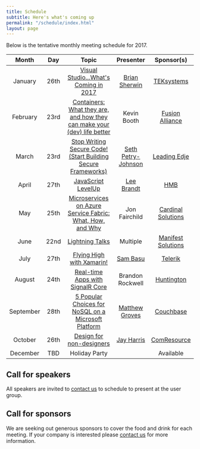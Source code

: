 ```yaml
---
title: Schedule
subtitle: Here's what's coming up
permalink: "/schedule/index.html"
layout: page
---
```


Below is the tentative monthly meeting schedule for 2017.

|   Month   |  Day |      Topic      | Presenter | Sponsor(s) |
|:---------:|:----:|:---------------:|:---------:|:----------:|
|  January  | 26th | [Visual Studio...What's Coming in 2017](/2017/01/17/january-2017-visual-studio-whats-coming-in-2017/) | [Brian Sherwin](http://briansherwin.com/) | [TEKsystems](https://www.teksystems.com) |
|  February | 23rd | [Containers: What they are, and how they can make your (dev) life better](/2017/02/07/february-2017-containers-what-they-are-and-how-they-can-make-your-life-better/) | Kevin Booth | [Fusion Alliance](https://fusionalliance.com/) |
|   March   | 23rd | [Stop Writing Secure Code! (Start Building Secure Frameworks)](/2017/03/01/march-2017-stop-writing-secure-code/)       | [Seth Petry-Johnson](http://www.petry-johnson.com) | [Leading Edje](http://leadingedje.com/) |
|   April   | 27th | [JavaScript LevelUp](/2017/04/07/april-2017-javascript-levelup/) | [Lee Brandt](http://leebrandt.me/) | [HMB](http://www.hmbnet.com/) |
|    May    | 25th | [Microservices on Azure Service Fabric: What, How, and Why](/2017/05/12/may-2017-microservices-on-azure-service-fabric/)| Jon Fairchild | [Cardinal Solutions](http://www.cardinalsolutions.com) |
|    June   | 22nd | [Lightning Talks](/2017/06/02/june-2017-lightning-talks/) | Multiple | [Manifest Solutions](http://manifestcorp.com/) |
|    July   | 27th | [Flying High with Xamarin!](/2017/06/27/july-2017-flying-high-with-xamarin/) | [Sam Basu](https://samidipbasu.com/) | [Telerik](http://www.telerik.com/) |
|   August  | 24th | [Real-time Apps with SignalR Core](/2017/08/02/august-2017-signalrcore/) | Brandon Rockwell | [Huntington](https://www.huntington.com/) |
| September | 28th | [5 Popular Choices for NoSQL on a Microsoft Platform](/2017/09/05/september-2017-couchbase/) | [Matthew Groves](http://crosscuttingconcerns.com) | [Couchbase](http://developer.couchbase.com) |
|  October  | 26th | [Design for non-designers](/2017/10/11/october-2017-jay-harris/) | [Jay Harris](http://www.cptloadtest.com/) | [ComResource](http://comresource.com/) |
|  December |  TBD |  Holiday Party  |           | Available |

## Call for speakers

All speakers are invited to [contact us](/about/#contact) to schedule to present at the user group.

## Call for sponsors

We are seeking out generous sponsors to cover the food and drink for each meeting. If your company is interested please [contact us](/about/#contact) for more information.
